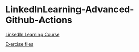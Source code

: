 # LinkedInLearning-Advanced-Github-Actions
[LinkedIn Learning Course](https://www.linkedin.com/learning/advanced-github-actions)

[Exercise files](https://github.com/LinkedInLearning/advanced-github-actions-3017420)
